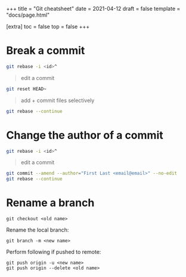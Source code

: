 +++
title = "Git cheatsheet"
date = 2021-04-12
draft = false
template = "docs/page.html"

[extra]
toc = false 
top = false
+++

# Break a commit
```sh
git rebase -i <id>^
```
> edit a commit

```sh
git reset HEAD~
```
> add + commit files selectively

```sh
git rebase --continue
```

# Change the author of a commit
```sh
git rebase -i <id>^
```
> edit a commit

```sh
git commit --amend --author="First Last <email@email>" --no-edit
git rebase --continue
```

# Rename a branch
```
git checkout <old name>
```
Rename the local branch:
```
git branch -m <new name>
```
Perform following if pushed to remote:
```
git push origin -u <new name>
git push origin --delete <old name>
```